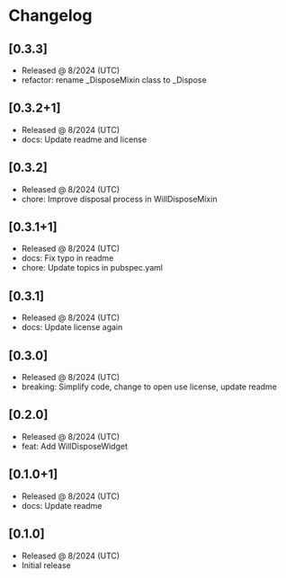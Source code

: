 # Changelog

## [0.3.3]

- Released @ 8/2024 (UTC)
- refactor: rename _DisposeMixin class to _Dispose

## [0.3.2+1]

- Released @ 8/2024 (UTC)
- docs: Update readme and license

## [0.3.2]

- Released @ 8/2024 (UTC)
- chore: Improve disposal process in WillDisposeMixin

## [0.3.1+1]

- Released @ 8/2024 (UTC)
- docs: Fix typo in readme
- chore: Update topics in pubspec.yaml

## [0.3.1]

- Released @ 8/2024 (UTC)
- docs: Update license again

## [0.3.0]

- Released @ 8/2024 (UTC)
- breaking: Simplify code, change to open use license, update readme

## [0.2.0]

- Released @ 8/2024 (UTC)
- feat: Add WillDisposeWidget

## [0.1.0+1]

- Released @ 8/2024 (UTC)
- docs: Update readme

## [0.1.0]

- Released @ 8/2024 (UTC)
- Initial release
